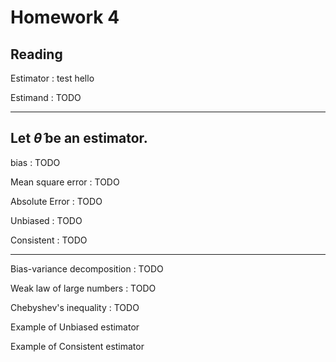 # Homework 4

## Reading

Estimator
: test hello

Estimand
: TODO

---

## Let ${\hat{\theta}}$ be an estimator.

bias
: TODO

Mean square error
: TODO

Absolute Error
: TODO

Unbiased
: TODO

Consistent
: TODO

---

Bias-variance decomposition
: TODO

Weak law of large numbers
: TODO

Chebyshev's inequality
: TODO

Example of Unbiased estimator


Example of Consistent estimator
